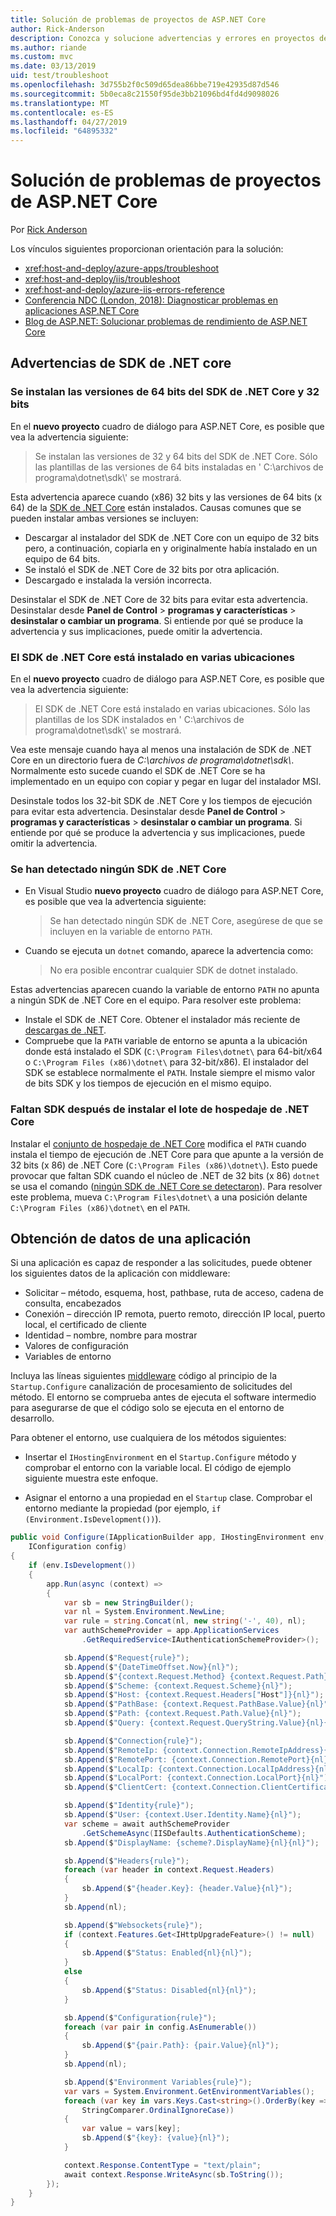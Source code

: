 ```yaml
---
title: Solución de problemas de proyectos de ASP.NET Core
author: Rick-Anderson
description: Conozca y solucione advertencias y errores en proyectos de ASP.NET Core.
ms.author: riande
ms.custom: mvc
ms.date: 03/13/2019
uid: test/troubleshoot
ms.openlocfilehash: 3d755b2f0c509d65dea86bbe719e42935d87d546
ms.sourcegitcommit: 5b0eca8c21550f95de3bb21096bd4fd4d9098026
ms.translationtype: MT
ms.contentlocale: es-ES
ms.lasthandoff: 04/27/2019
ms.locfileid: "64895332"
---
```

# <a name="troubleshoot-aspnet-core-projects"></a>Solución de problemas de proyectos de ASP.NET Core

Por [Rick Anderson](https://twitter.com/RickAndMSFT)

Los vínculos siguientes proporcionan orientación para la solución:

* <xref:host-and-deploy/azure-apps/troubleshoot>
* <xref:host-and-deploy/iis/troubleshoot>
* <xref:host-and-deploy/azure-iis-errors-reference>
* [Conferencia NDC (London, 2018): Diagnosticar problemas en aplicaciones ASP.NET Core](https://www.youtube.com/watch?v=RYI0DHoIVaA)
* [Blog de ASP.NET: Solucionar problemas de rendimiento de ASP.NET Core](https://blogs.msdn.microsoft.com/webdev/2018/05/23/asp-net-core-performance-improvements/)

## <a name="net-core-sdk-warnings"></a>Advertencias de SDK de .NET core

### <a name="both-the-32-bit-and-64-bit-versions-of-the-net-core-sdk-are-installed"></a>Se instalan las versiones de 64 bits del SDK de .NET Core y 32 bits

En el **nuevo proyecto** cuadro de diálogo para ASP.NET Core, es posible que vea la advertencia siguiente:

> Se instalan las versiones de 32 y 64 bits del SDK de .NET Core. Sólo las plantillas de las versiones de 64 bits instaladas en ' C:\\archivos de programa\\dotnet\\sdk\\' se mostrará.

Esta advertencia aparece cuando (x86) 32 bits y las versiones de 64 bits (x 64) de la [SDK de .NET Core](https://www.microsoft.com/net/download/all) están instalados. Causas comunes que se pueden instalar ambas versiones se incluyen:

* Descargar al instalador del SDK de .NET Core con un equipo de 32 bits pero, a continuación, copiarla en y originalmente había instalado en un equipo de 64 bits.
* Se instaló el SDK de .NET Core de 32 bits por otra aplicación.
* Descargado e instalada la versión incorrecta.

Desinstalar el SDK de .NET Core de 32 bits para evitar esta advertencia. Desinstalar desde **Panel de Control** > **programas y características** > **desinstalar o cambiar un programa**. Si entiende por qué se produce la advertencia y sus implicaciones, puede omitir la advertencia.

### <a name="the-net-core-sdk-is-installed-in-multiple-locations"></a>El SDK de .NET Core está instalado en varias ubicaciones

En el **nuevo proyecto** cuadro de diálogo para ASP.NET Core, es posible que vea la advertencia siguiente:

> El SDK de .NET Core está instalado en varias ubicaciones. Sólo las plantillas de los SDK instalados en ' C:\\archivos de programa\\dotnet\\sdk\\' se mostrará.

Vea este mensaje cuando haya al menos una instalación de SDK de .NET Core en un directorio fuera de *C:\\archivos de programa\\dotnet\\sdk\\*. Normalmente esto sucede cuando el SDK de .NET Core se ha implementado en un equipo con copiar y pegar en lugar del instalador MSI.

Desinstale todos los 32-bit SDK de .NET Core y los tiempos de ejecución para evitar esta advertencia. Desinstalar desde **Panel de Control** > **programas y características** > **desinstalar o cambiar un programa**. Si entiende por qué se produce la advertencia y sus implicaciones, puede omitir la advertencia.

### <a name="no-net-core-sdks-were-detected"></a>Se han detectado ningún SDK de .NET Core

* En Visual Studio **nuevo proyecto** cuadro de diálogo para ASP.NET Core, es posible que vea la advertencia siguiente:

  > Se han detectado ningún SDK de .NET Core, asegúrese de que se incluyen en la variable de entorno `PATH`.

* Cuando se ejecuta un `dotnet` comando, aparece la advertencia como:

  > No era posible encontrar cualquier SDK de dotnet instalado.

Estas advertencias aparecen cuando la variable de entorno `PATH` no apunta a ningún SDK de .NET Core en el equipo. Para resolver este problema:

* Instale el SDK de .NET Core. Obtener el instalador más reciente de [descargas de .NET](https://dotnet.microsoft.com/download).
* Compruebe que la `PATH` variable de entorno se apunta a la ubicación donde está instalado el SDK (`C:\Program Files\dotnet\` para 64-bit/x64 o `C:\Program Files (x86)\dotnet\` para 32-bit/x86). El instalador del SDK se establece normalmente el `PATH`. Instale siempre el mismo valor de bits SDK y los tiempos de ejecución en el mismo equipo.

### <a name="missing-sdk-after-installing-the-net-core-hosting-bundle"></a>Faltan SDK después de instalar el lote de hospedaje de .NET Core

Instalar el [conjunto de hospedaje de .NET Core](xref:host-and-deploy/iis/index#install-the-net-core-hosting-bundle) modifica el `PATH` cuando instala el tiempo de ejecución de .NET Core para que apunte a la versión de 32 bits (x 86) de .NET Core (`C:\Program Files (x86)\dotnet\`). Esto puede provocar que faltan SDK cuando el núcleo de .NET de 32 bits (x 86) `dotnet` se usa el comando ([ningún SDK de .NET Core se detectaron](#no-net-core-sdks-were-detected)). Para resolver este problema, mueva `C:\Program Files\dotnet\` a una posición delante `C:\Program Files (x86)\dotnet\` en el `PATH`.

## <a name="obtain-data-from-an-app"></a>Obtención de datos de una aplicación

Si una aplicación es capaz de responder a las solicitudes, puede obtener los siguientes datos de la aplicación con middleware:

* Solicitar &ndash; método, esquema, host, pathbase, ruta de acceso, cadena de consulta, encabezados
* Conexión &ndash; dirección IP remota, puerto remoto, dirección IP local, puerto local, el certificado de cliente
* Identidad &ndash; nombre, nombre para mostrar
* Valores de configuración
* Variables de entorno

Incluya las líneas siguientes [middleware](xref:fundamentals/middleware/index#create-a-middleware-pipeline-with-iapplicationbuilder) código al principio de la `Startup.Configure` canalización de procesamiento de solicitudes del método. El entorno se comprueba antes de ejecuta el software intermedio para asegurarse de que el código solo se ejecuta en el entorno de desarrollo.

Para obtener el entorno, use cualquiera de los métodos siguientes:

* Insertar el `IHostingEnvironment` en el `Startup.Configure` método y comprobar el entorno con la variable local. El código de ejemplo siguiente muestra este enfoque.

* Asignar el entorno a una propiedad en el `Startup` clase. Comprobar el entorno mediante la propiedad (por ejemplo, `if (Environment.IsDevelopment())`).

```csharp
public void Configure(IApplicationBuilder app, IHostingEnvironment env, 
    IConfiguration config)
{
    if (env.IsDevelopment())
    {
        app.Run(async (context) =>
        {
            var sb = new StringBuilder();
            var nl = System.Environment.NewLine;
            var rule = string.Concat(nl, new string('-', 40), nl);
            var authSchemeProvider = app.ApplicationServices
                .GetRequiredService<IAuthenticationSchemeProvider>();

            sb.Append($"Request{rule}");
            sb.Append($"{DateTimeOffset.Now}{nl}");
            sb.Append($"{context.Request.Method} {context.Request.Path}{nl}");
            sb.Append($"Scheme: {context.Request.Scheme}{nl}");
            sb.Append($"Host: {context.Request.Headers["Host"]}{nl}");
            sb.Append($"PathBase: {context.Request.PathBase.Value}{nl}");
            sb.Append($"Path: {context.Request.Path.Value}{nl}");
            sb.Append($"Query: {context.Request.QueryString.Value}{nl}{nl}");

            sb.Append($"Connection{rule}");
            sb.Append($"RemoteIp: {context.Connection.RemoteIpAddress}{nl}");
            sb.Append($"RemotePort: {context.Connection.RemotePort}{nl}");
            sb.Append($"LocalIp: {context.Connection.LocalIpAddress}{nl}");
            sb.Append($"LocalPort: {context.Connection.LocalPort}{nl}");
            sb.Append($"ClientCert: {context.Connection.ClientCertificate}{nl}{nl}");

            sb.Append($"Identity{rule}");
            sb.Append($"User: {context.User.Identity.Name}{nl}");
            var scheme = await authSchemeProvider
                .GetSchemeAsync(IISDefaults.AuthenticationScheme);
            sb.Append($"DisplayName: {scheme?.DisplayName}{nl}{nl}");

            sb.Append($"Headers{rule}");
            foreach (var header in context.Request.Headers)
            {
                sb.Append($"{header.Key}: {header.Value}{nl}");
            }
            sb.Append(nl);

            sb.Append($"Websockets{rule}");
            if (context.Features.Get<IHttpUpgradeFeature>() != null)
            {
                sb.Append($"Status: Enabled{nl}{nl}");
            }
            else
            {
                sb.Append($"Status: Disabled{nl}{nl}");
            }

            sb.Append($"Configuration{rule}");
            foreach (var pair in config.AsEnumerable())
            {
                sb.Append($"{pair.Path}: {pair.Value}{nl}");
            }
            sb.Append(nl);

            sb.Append($"Environment Variables{rule}");
            var vars = System.Environment.GetEnvironmentVariables();
            foreach (var key in vars.Keys.Cast<string>().OrderBy(key => key, 
                StringComparer.OrdinalIgnoreCase))
            {
                var value = vars[key];
                sb.Append($"{key}: {value}{nl}");
            }

            context.Response.ContentType = "text/plain";
            await context.Response.WriteAsync(sb.ToString());
        });
    }
}
```
